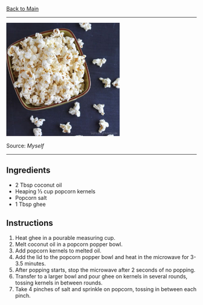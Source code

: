 [Back to Main](/README.md)

---

<img src="/200%20Images/Homemade%20Popcorn.jpg" width="300" />

Source: *Myself*

---
## Ingredients

- 2 Tbsp coconut oil
- Heaping ⅓ cup popcorn kernels
- Popcorn salt
- 1 Tbsp ghee

## Instructions

1. Heat ghee in a pourable measuring cup.
2. Melt coconut oil in a popcorn popper bowl.
3. Add popcorn kernels to melted oil.
4. Add the lid to the popcorn popper bowl and heat in the microwave for 3-3.5 minutes.
5. After popping starts, stop the microwave after 2 seconds of no popping.
6. Transfer to a larger bowl and pour ghee on kernels in several rounds, tossing kernels in between rounds.
7. Take 4 pinches of salt and sprinkle on popcorn, tossing in between each pinch.